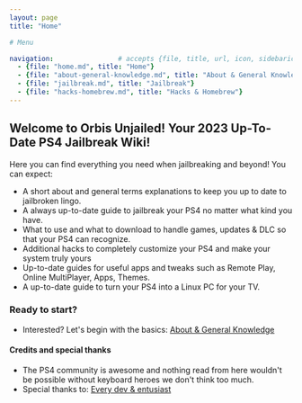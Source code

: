 ```yaml
---
layout: page
title: "Home"

# Menu

navigation:                # accepts {file, title, url, icon, sidebaricon}
  - {file: "home.md", title: "Home"}
  - {file: "about-general-knowledge.md", title: "About & General Knowledge"}
  - {file: "jailbreak.md", title: "Jailbreak"}
  - {file: "hacks-homebrew.md", title: "Hacks & Homebrew"}
---
```


## Welcome to Orbis Unjailed! Your 2023 Up-To-Date PS4 Jailbreak Wiki!

Here you can find everything you need when jailbreaking and beyond! You can expect:
 * A short about and general terms explanations to keep you up to date to jailbroken lingo.
 * A always up-to-date guide to jailbreak your PS4 no matter what kind you have.
 * What to use and what to download to handle games, updates & DLC so that your PS4 can recognize.
 * Additional hacks to completely customize your PS4 and make your system truly yours
 * Up-to-date guides for useful apps and tweaks such as Remote Play, Online MultiPlayer, Apps, Themes.
 * A up-to-date guide to turn your PS4 into a Linux PC for your TV.


### Ready to start?

 * Interested? Let's begin with the basics:
[About & General Knowledge](about-general-knowledge.md)



#### Credits and special thanks
 * The PS4 community is awesome and nothing read from here wouldn't be possible without keyboard heroes we don't think too much.
 * Special thanks to:
[Every dev & entusiast](credits.md)
